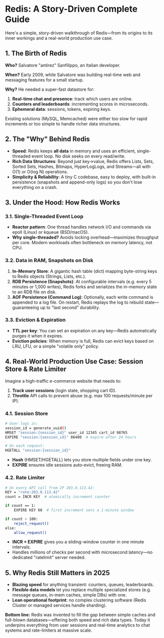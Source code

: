 # Redis: A Story-Driven Complete Guide

Here's a simple, story-driven walkthrough of Redis—from its origins to its inner workings and a real-world production use case.

## 1. The Birth of Redis

**Who?** Salvatore "antirez" Sanfilippo, an Italian developer.

**When?** Early 2009, while Salvatore was building real-time web and messaging features for a small startup.

**Why?** He needed a super-fast datastore for:
1. **Real-time chat and presence**: track which users are online.
2. **Counters and leaderboards**: incrementing scores in microseconds.
3. **Ephemeral data**: sessions, tokens, expiring keys.

Existing solutions (MySQL, Memcached) were either too slow for rapid increments or too simple to handle richer data structures.

## 2. The "Why" Behind Redis

- **Speed**: Redis keeps **all data** in memory and uses an efficient, single-threaded event loop. No disk seeks on every read/write.
- **Rich Data Structures**: Beyond just key→value, Redis offers Lists, Sets, Sorted Sets, Hashes, Bitmaps, HyperLogLogs, and Streams—all with O(1) or O(log N) operations.
- **Simplicity & Reliability**: A tiny C codebase, easy to deploy, with built-in persistence (snapshots and append-only logs) so you don't lose everything on a crash.

## 3. Under the Hood: How Redis Works

### 3.1. Single-Threaded Event Loop

- **Reactor pattern**: One thread handles network I/O and commands via epoll (Linux) or kqueue (BSD/macOS).
- **Why single-threaded?** Avoids locking overhead—maximizes throughput per core. Modern workloads often bottleneck on memory latency, not CPU.

### 3.2. Data in RAM, Snapshots on Disk

1. **In-Memory Store**: A gigantic hash table (dict) mapping byte-string keys to Redis objects (Strings, Lists, etc.).
2. **RDB Persistence (Snapshots)**: At configurable intervals (e.g. every 5 minutes or 1,000 writes), Redis forks and serializes the in-memory state to an RDB file on disk.
3. **AOF Persistence (Command Log)**: Optionally, each write command is appended to a log file. On restart, Redis replays the log to rebuild state—guaranteeing up to "last second" durability.

### 3.3. Eviction & Expiration

- **TTL per key**: You can set an expiration on any key—Redis automatically purges it when it expires.
- **Eviction policies**: When memory is full, Redis can evict keys based on LRU, LFU, or a simple "volatile only" policy.

## 4. Real-World Production Use Case: Session Store & Rate Limiter

Imagine a high-traffic e-commerce website that needs to:
1. **Track user sessions** (login state, shopping cart ID).
2. **Throttle** API calls to prevent abuse (e.g. max 100 requests/minute per IP).

### 4.1. Session Store

```bash
# User logs in:
session_id = generate_uuid()
HMSET "session:{session_id}" user_id 12345 cart_id 98765
EXPIRE "session:{session_id}" 86400  # expire after 24 hours

# On each request:
HGETALL "session:{session_id}"
```

- **Hash** (HMSET/HGETALL) lets you store multiple fields under one key.
- **EXPIRE** ensures idle sessions auto-evict, freeing RAM.

### 4.2. Rate Limiter

```bash
# On every API call from IP 203.0.113.42:
KEY = "rate:203.0.113.42"
count = INCR KEY  # atomically increment counter

if count == 1:
    EXPIRE KEY 60  # first increment sets a 1-minute window

if count > 100:
    reject_request()
else:
    allow_request()
```

- **INCR + EXPIRE** gives you a sliding-window counter in one minute intervals.
- Handles millions of checks per second with microsecond latency—no dedicated "ratelimit" server needed.

## 5. Why Redis Still Matters in 2025

- **Blazing speed** for anything transient: counters, queues, leaderboards.
- **Flexible data models** let you replace multiple specialized stores (e.g. message queues, in-mem caches, simple DBs) with one.
- **Lean operational footprint**: no complex clustering software (Redis Cluster or managed services handle sharding).

**Bottom line:** Redis was invented to fill the gap between simple caches and full-blown databases—offering both speed and rich data types. Today it underpins everything from user sessions and real-time analytics to chat systems and rate-limiters at massive scale.